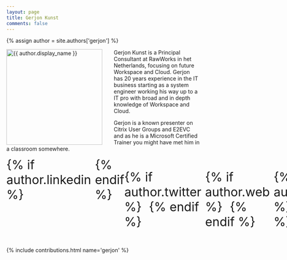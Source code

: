 ```yaml
---
layout: page
title: Gerjon Kunst
comments: false
---
```

{% assign author = site.authors['gerjon'] %}

<img style="float: left; width: 250px; margin-right: 30px;" src="{{ site.url }}{{ author.picture | relative_url }}" alt="{{ author.display_name }}"> Gerjon Kunst is a Principal Consultant at RawWorks in het Netherlands, focusing on future Workspace and Cloud. Gerjon has 20 years experience in the IT business starting as a system engineer working his way up to a IT pro with broad and in depth knowledge of Workspace and Cloud.

Gerjon is a known presenter on Citrix User Groups and E2EVC and as he is a Microsoft Certified Trainer you might have met him in a classroom somewhere.

<div style="display: inline-flex; font-size: 32px;">
{% if author.linkedin %}
<a style="padding: 5px;" href="{{author.linkedin}}" target="_blank"><i class="ion ion-logo-linkedin"></i></a>
{% endif %}

{% if author.twitter %}
<a style="padding: 5px;" href="{{author.twitter}}" target="_blank"><i class="ion ion-logo-twitter"></i></a>
{% endif %}

{% if author.web %}
<a style="padding: 5px;" href="{{author.web}}" target="_blank"><i class="ion ion-logo-wordpress"></i></a>
{% endif %}

{% if author.github %}
<a style="padding: 5px;" href="{{author.github}}" target="_blank"><i class="ion ion-logo-github"></i></a>
{% endif %}

{% if author.reddit %}
<a style="padding: 5px;" href="{{author.reddit}}" target="_blank"><i class="ion ion-logo-reddit"></i></a>
{% endif %}
</div>

{% include contributions.html name='gerjon' %}